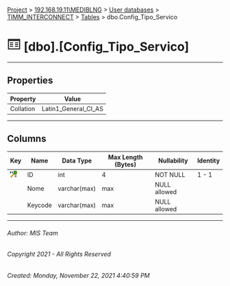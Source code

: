 #### 

[Project](../../../../index.md) > [192.168.19.11\\MEDIBLNG](../../../index.md) > [User databases](../../index.md) > [TIMM_INTERCONNECT](../index.md) > [Tables](Tables.md) > dbo.Config_Tipo_Servico

# ![Tables](../../../../Images/Table32.png) [dbo].[Config_Tipo_Servico]

---

## <a name="#properties"></a>Properties

| Property | Value |
|---|---|
| Collation | Latin1_General_CI_AS |


---

## <a name="#columns"></a>Columns

| Key | Name | Data Type | Max Length (Bytes) | Nullability | Identity |
|---|---|---|---|---|---|
| [![Cluster Primary Key PK_Config_Tipo_Servico: ID](../../../../Images/pkcluster.png)](#indexes) | ID | int | 4 | NOT NULL | 1 - 1 |
|  | Nome | varchar(max) | max | NULL allowed |  |
|  | Keycode | varchar(max) | max | NULL allowed |  |


---

###### Author:  MIS Team

###### Copyright 2021 - All Rights Reserved

###### Created: Monday, November 22, 2021 4:40:59 PM

